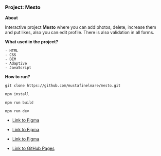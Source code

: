 ### Project: Mesto

**About**

Interactive project **Mesto** where you can add photos, delete, increase them and put likes, also you can edit profile. There is also validation in all forms.

**What used in the project?**

```
- HTML
- CSS
- BEM
- Adaptive
- JavaScript
```

**How to run?**

```
git clone https://github.com/mustafinelnare/mesto.git
```

```
npm install
```

```
npm run build
```

```
npm run dev
```

- [Link to Figma](<https://www.figma.com/file/rJnfOCdPg42Zq1uchXsjcv/Sprint-4-(Yandex-Practicum)?node-id=0%3A1&t=MinHYTbUGYPD3Eb2-1>)
- [Link to Figma](<https://www.figma.com/file/Uolgj4zyImuek71ihHgboP/Sprint-5-(Yandex-Practicum)?node-id=0%3A1&t=QrWV73WBGJ4E8kYl-1>)
- [Link to Figma](<https://www.figma.com/file/eYuPnSq31oN3NCPtWWCsxP/Sprint-6-(Yandex-Practicum)?node-id=0%3A1&t=0qclWL2gkjhbqC1C-1>)

- [Link to GitHub Pages](https://mustafinelnare.github.io/mesto/index.html)
